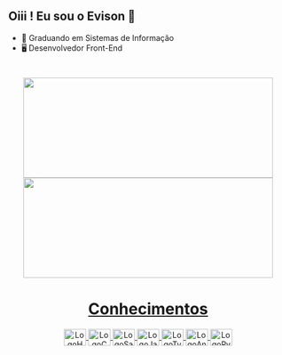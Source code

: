 ## Oiii ! Eu sou o Evison 👋
- 🌱 Graduando em Sistemas de Informação
- 🖥️ Desenvolvedor Front-End
#
<div align="center">
  <a href="https://github.com/evisonpacheco">
  <img align="center" height="180rem" width="450rem" src="https://github-readme-stats.vercel.app/api?username=evisonpacheco&rank_icon=github&show_icons=true&count_private=true&theme=maroongold"/>
  <img align="center" height="180rem" width="450rem" src="https://github-readme-stats.vercel.app/api/top-langs/?username=evisonpacheco&layout=compact&langs_count=6&theme=maroongold"/>
</div>
    
# 

<div style="display: block" align="center">
<h1 border-bottom: 0>Conhecimentos</h1>
  <img align="center" alt="LogoHTML" height="30" width="40" src="https://cdn.jsdelivr.net/gh/devicons/devicon/icons/html5/html5-original.svg" />
  <img align="center" alt="LogoCSS" height="30" width="40" src="https://cdn.jsdelivr.net/gh/devicons/devicon/icons/css3/css3-original.svg" />
  <img align="center" alt="LogoSass" height="30" width="40" src="https://cdn.jsdelivr.net/gh/devicons/devicon/icons/sass/sass-original.svg" />
  <img align="center" alt="LogoJavascript" height="30" width="40" src="https://cdn.jsdelivr.net/gh/devicons/devicon/icons/javascript/javascript-original.svg" />
  <img align="center" alt="LogoTypescript" height="30" width="40" src="https://cdn.jsdelivr.net/gh/devicons/devicon/icons/typescript/typescript-original.svg" />
  <img align="center" alt="LogoAngular" height="30" width="40" src="https://cdn.jsdelivr.net/gh/devicons/devicon@latest/icons/angularjs/angularjs-plain.svg" />
  <img align="center" alt="LogoPython" height="30" width="40" src="https://cdn.jsdelivr.net/gh/devicons/devicon@latest/icons/python/python-original.svg" />
</div> 
